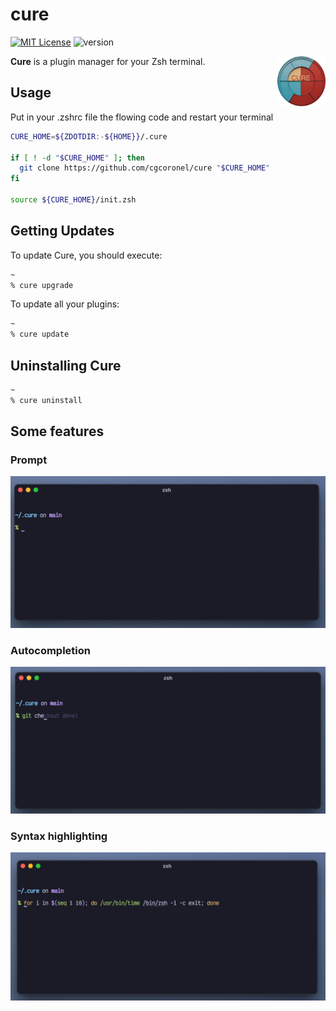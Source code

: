 # cure 

[![MIT License](https://img.shields.io/badge/license-MIT-007EC7.svg)](/LICENSE)
![version](https://img.shields.io/badge/version-v0.1.0-df5e88)

<img align="right"
     height="80"
     alt="Cure Logo"
     src="https://github.com/cgcoronel/cure/blob/main/images/logo.png">

**Cure** is a plugin manager for your Zsh terminal.

## Usage
Put in your .zshrc file the flowing code and restart your terminal

```zsh
CURE_HOME=${ZDOTDIR:-${HOME}}/.cure

if [ ! -d "$CURE_HOME" ]; then
  git clone https://github.com/cgcoronel/cure "$CURE_HOME"
fi

source ${CURE_HOME}/init.zsh
```

## Getting Updates
To update Cure, you should execute:

```zsh
~
% cure upgrade
```

To update all your plugins:
```zsh
~
% cure update 
```

## Uninstalling Cure
```zsh
~
% cure uninstall
```

## Some features

### Prompt

<img src="https://github.com/cgcoronel/cure/blob/main/images/prompt.jpeg">

### Autocompletion

<img src="https://github.com/cgcoronel/cure/blob/main/images/autocomplete.jpeg">

### Syntax highlighting

<img src="https://github.com/cgcoronel/cure/blob/main/images/syntax-highlighting.jpeg">





